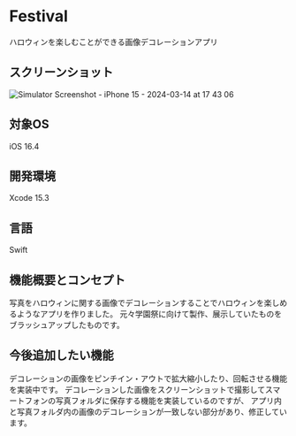 # Festival
ハロウィンを楽しむことができる画像デコレーションアプリ
## スクリーンショット
![Simulator Screenshot - iPhone 15 - 2024-03-14 at 17 43 06](https://github.com/Zanshin07/Festival/assets/139198337/9d52b4f5-c01a-4568-9971-2b53356846f0)


## 対象OS
iOS 16.4
## 開発環境
Xcode 15.3
## 言語
Swift
## 機能概要とコンセプト
写真をハロウィンに関する画像でデコレーションすることでハロウィンを楽しめるようなアプリを作りました。
元々学園祭に向けて製作、展示していたものをブラッシュアップしたものです。
## 今後追加したい機能
デコレーションの画像をピンチイン・アウトで拡大縮小したり、回転させる機能を実装中です。
デコレーションした画像をスクリーンショットで撮影してスマートフォンの写真フォルダに保存する機能を実装しているのですが、
アプリ内と写真フォルダ内の画像のデコレーションが一致しない部分があり、修正しています。



